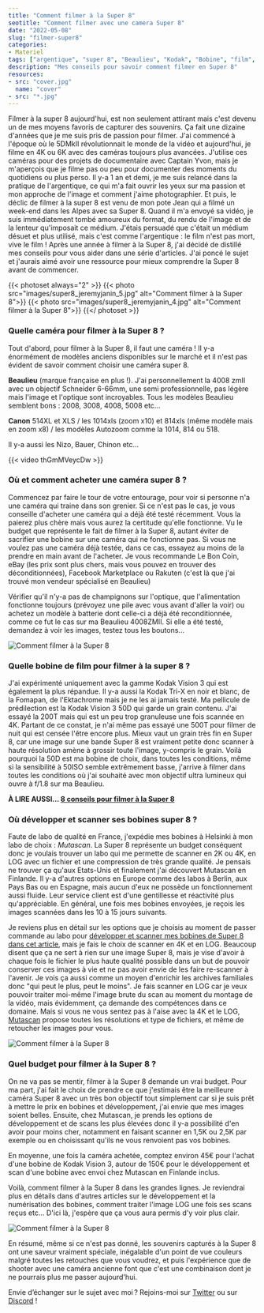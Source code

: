```yaml
---
title: "Comment filmer à la Super 8"
seotitle: "Comment filmer avec une camera Super 8"
date: "2022-05-08"
slug: "filmer-super8"
categories:
- Materiel
tags: ["argentique", "super 8", "Beaulieu", "Kodak", "Bobine", "film", "Mutascan", "labo", "camera", "Kodak Vision 3"]
description: "Mes conseils pour savoir comment filmer en Super 8"
resources:
- src: "cover.jpg"
  name: "cover"
- src: "*.jpg"
---
```

Filmer à la super 8 aujourd'hui, est non seulement attirant mais c'est devenu un de mes moyens favoris de capturer des souvenirs. Ça fait une dizaine d'années que je me suis pris de passion pour  filmer. J'ai commencé à l'époque où le 5DMkII révolutionnait le monde de la vidéo et aujourd'hui, je filme en 4K ou 6K avec des caméras toujours plus avancées. J'utilise ces caméras pour des projets de documentaire avec Captain Yvon, mais je m'aperçois que je filme pas ou peu pour documenter des moments du quotidiens ou plus perso. Il y-a 1 an et demi, je me suis relancé dans la pratique de l'argentique, ce qui m'a fait ouvrir les yeux sur ma passion et mon approche de l'image et comment j'aime photographier. Et puis, le déclic de filmer à la super 8 est venu de mon pote Jean qui a filmé un week-end dans les Alpes avec sa Super 8. Quand il m'a envoyé sa vidéo, je suis immédiatement tombé amoureux du format, du rendu de l'image et de la lenteur qu'imposait ce médium. J'étais persuadé que c'était un médium désuet et plus utilisé, mais c'est comme l'argentique : le film n'est pas mort, vive le film !
Après une année à filmer à la Super 8, j'ai décidé de distillé mes conseils pour vous aider dans une série d'articles. J'ai poncé le sujet et j'aurais aimé avoir une ressource pour mieux comprendre la Super 8 avant de commencer.

{{< photoset always="2" >}} {{< photo src="images/super8_jeremyjanin_5.jpg" alt="Comment filmer à la Super 8">}} {{< photo src="images/super8_jeremyjanin_4.jpg" alt="Comment filmer à la Super 8">}} {{</ photoset >}}

### Quelle caméra pour filmer à la Super 8 ?

Tout d'abord, pour filmer à la Super 8, il faut une caméra ! Il y-a énormément de modèles anciens disponibles sur le marché et il n'est pas évident de savoir comment choisir une caméra super 8.

**Beaulieu** (marque française en plus !). J'ai personnellement la 4008 zmII avec un objectif Schneider 6-66mm, une semi professionnelle, pas légère mais l'image et l'optique sont incroyables. Tous les modèles Beaulieu semblent bons : 2008, 3008, 4008, 5008 etc...

**Canon** 514XL et XLS / les 1014xls (zoom x10) et 814xls (même modèle mais en zoom x8) / les modèles Autozoom comme la 1014, 814 ou 518.

Il y-a aussi les Nizo, Bauer, Chinon etc...

{{< video thGmMVeycDw >}}

### Où et comment acheter une caméra super 8 ?

Commencez par faire le tour de votre entourage, pour voir si personne n'a une caméra qui traine dans son grenier. Si ce n'est pas le cas, je vous conseille d'acheter une caméra qui a déjà été testé récemment. Vous la paierez plus chère mais vous aurez la certitude qu'elle fonctionne. Vu le budget que représente le fait de filmer à la Super 8, autant éviter de sacrifier une bobine sur une caméra qui ne fonctionne pas. Si vous ne voulez pas une caméra déjà testée, dans ce cas, essayez au moins de la prendre en main avant de l'acheter. Je vous recommande Le Bon Coin, eBay (les prix sont plus chers, mais vous pouvez en trouver des déconditionnées), Facebook Marketplace ou Rakuten (c'est là que j'ai trouvé mon vendeur spécialisé en Beaulieu)

Vérifier qu'il n'y-a pas de champignons sur l'optique, que l'alimentation fonctionne toujours (prévoyez une pile avec vous avant d'aller la voir) ou achetez un modèle à batterie dont celle-ci a déjà été reconditionnée, comme ce fut le cas sur ma Beaulieu 4008ZMII. Si elle a été testé, demandez à voir les images, testez tous les boutons...

![Comment filmer à la Super 8](images/super8_jeremyjanin.gif)

### Quelle bobine de film pour filmer à la super 8 ?

J'ai expérimenté uniquement avec la gamme Kodak Vision 3 qui est également la plus répandue. Il y-a aussi la Kodak Tri-X en noir et blanc, de la Fomapan, de l'Ektachrome mais je ne les ai jamais testé. Ma pellicule de prédilection est la Kodak Vision 3 50D qui garde un grain contenu. J'ai essayé la 200T mais qui est un peu trop granuleuse une fois scannée en 4K. Partant de ce constat, je n'ai même pas essayé une 500T pour filmer de nuit qui est censée l'être encore plus. Mieux vaut un grain très fin en Super 8, car une image sur une bande Super 8 est vraiment petite donc scanner à haute résolution amène à grossir toute l'image, y-compris le grain. Voilà pourquoi la 50D est ma bobine de choix, dans toutes les conditions, même si la sensibilité à 50ISO semble extrêmement basse, j'arrive à filmer dans toutes les conditions où j'ai souhaité avec mon objectif ultra lumineux qui ouvre à f/1.8 sur ma Beaulieu.

**À LIRE AUSSI... [8 conseils pour filmer à la Super 8](https://jeremyjanin.com/conseils-super8)**

### Où développer et scanner ses bobines super 8 ?

Faute de labo de qualité en France, j'expédie mes bobines à Helsinki à mon labo de choix : *Mutascan*. La Super 8 représente un budget conséquent donc je voulais trouver un labo qui me permette de scanner en 2K ou 4K, en LOG avec un fichier et une compression de très grande qualité. Je pensais ne trouver ça qu'aux Etats-Unis et finalement j'ai découvert Mutascan en Finlande. Il y-a d'autres options en Europe comme des labos à Berlin, aux Pays Bas ou en Espagne, mais aucun d'eux ne possède un fonctionnement aussi fluide. Leur service client est d'une gentillesse et réactivité plus qu'appréciable. En général, une fois mes bobines envoyées, je reçois les images scannées dans les 10 à 15 jours suivants.

Je reviens plus en détail sur les options que je choisis au moment de passer commande au labo pour [développer et scanner mes bobines de Super 8 dans cet article](https://jeremyjanin.com/developper-scanner-super8), mais je fais le choix de scanner en 4K et en LOG. Beaucoup disent que ça ne sert à rien sur une image Super 8, mais je vise d'avoir à chaque fois le fichier le plus haute qualité possible dans un but de pouvoir conserver ces images à vie et ne pas avoir envie de les faire re-scanner à l'avenir. Je vois ça aussi comme un moyen d'enrichir les archives familiales donc "qui peut le plus, peut le moins". Je fais scanner en LOG car je veux pouvoir traiter moi-même l'image brute du scan au moment du montage de la vidéo, mais évidemment, ça demande des compétences dans ce domaine. Mais si vous ne vous sentez pas à l'aise avec la 4K et le LOG, [Mutascan](https://mutascan.film) propose toutes les résolutions et type de fichiers, et même de retoucher les images pour vous.

![Comment filmer à la Super 8](images/super8newyork_jeremyjanin.gif)

### Quel budget pour filmer à la Super 8 ?

On ne va pas se mentir, filmer à la Super 8 demande un vrai budget. Pour ma part, j'ai fait le choix de prendre ce que j'estimais être la meilleure caméra Super 8 avec un très bon objectif tout simplement car si je suis prêt à mettre le prix en bobines et développement, j'ai envie que mes images soient belles. Ensuite, chez Mutascan, je prends les options de développement et de scans les plus élevées donc il y-a possibilité d'en avoir pour moins cher, notamment en faisant scanner en 1,5K ou 2,5K par exemple ou en choisissant qu'ils ne vous renvoient pas vos bobines.

En moyenne, une fois la caméra achetée, comptez environ 45€ pour l'achat d'une bobine de Kodak Vision 3, autour de 150€ pour le développement et scan d'une bobine avec envoi chez Mutascan en Finlande inclus.

Voilà, comment filmer à la Super 8 dans les grandes lignes. Je reviendrai plus en détails dans d'autres articles sur le développement et la numérisation des bobines, comment traiter l'image LOG une fois ses scans reçus etc... D'ici là, j'espère que ça vous aura permis d'y voir plus clair.

![Comment filmer à la Super 8](images/super8_jeremyjanin_3.jpg)

En résumé, même si ce n'est pas donné, les souvenirs capturés à la Super 8 ont une saveur vraiment spéciale, inégalable d'un point de vue couleurs malgré toutes les retouches que vous voudrez, et puis l'expérience que de shooter avec une caméra ancienne font que c'est une combinaison dont je ne pourrais plus me passer aujourd'hui.


Envie d’échanger sur le sujet avec moi ? Rejoins-moi sur [Twitter](https://twitter.com/jeremyjanin) ou sur [Discord](https://discord.gg/rvk5DTwT8H) !
